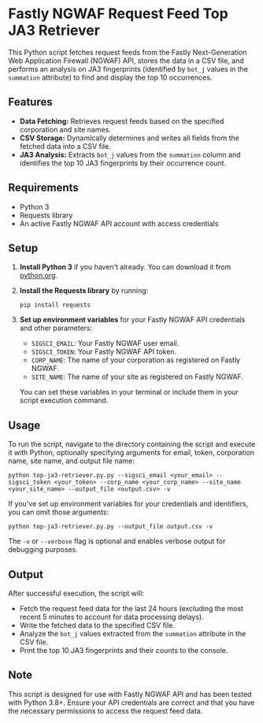 # Fastly NGWAF Request Feed Top JA3 Retriever

This Python script fetches request feeds from the Fastly Next-Generation Web Application Firewall (NGWAF) API, stores the data in a CSV file, and performs an analysis on JA3 fingerprints (identified by `bot_j` values in the `summation` attribute) to find and display the top 10 occurrences.

## Features

- **Data Fetching:** Retrieves request feeds based on the specified corporation and site names.
- **CSV Storage:** Dynamically determines and writes all fields from the fetched data into a CSV file.
- **JA3 Analysis:** Extracts `bot_j` values from the `summation` column and identifies the top 10 JA3 fingerprints by their occurrence count.

## Requirements

- Python 3
- Requests library
- An active Fastly NGWAF API account with access credentials

## Setup

1. **Install Python 3** if you haven't already. You can download it from [python.org](https://www.python.org/downloads/).

2. **Install the Requests library** by running:

   ```shell
   pip install requests
   ```

3. **Set up environment variables** for your Fastly NGWAF API credentials and other parameters:

   - `SIGSCI_EMAIL`: Your Fastly NGWAF user email.
   - `SIGSCI_TOKEN`: Your Fastly NGWAF API token.
   - `CORP_NAME`: The name of your corporation as registered on Fastly NGWAF.
   - `SITE_NAME`: The name of your site as registered on Fastly NGWAF.

   You can set these variables in your terminal or include them in your script execution command.

## Usage

To run the script, navigate to the directory containing the script and execute it with Python, optionally specifying arguments for email, token, corporation name, site name, and output file name:

```shell
python top-ja3-retriever.py.py --sigsci_email <your_email> --sigsci_token <your_token> --corp_name <your_corp_name> --site_name <your_site_name> --output_file <output.csv> -v
```

If you've set up environment variables for your credentials and identifiers, you can omit those arguments:

```shell
python top-ja3-retriever.py.py --output_file output.csv -v
```

The `-v` or `--verbose` flag is optional and enables verbose output for debugging purposes.

## Output

After successful execution, the script will:

- Fetch the request feed data for the last 24 hours (excluding the most recent 5 minutes to account for data processing delays).
- Write the fetched data to the specified CSV file.
- Analyze the `bot_j` values extracted from the `summation` attribute in the CSV file.
- Print the top 10 JA3 fingerprints and their counts to the console.

## Note
This script is designed for use with Fastly NGWAF API and has been tested with Python 3.8+. Ensure your API credentials are correct and that you have the necessary permissions to access the request feed data.
```
